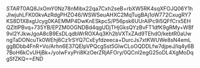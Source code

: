 $START$0AQ8JxOmY0Nz78nMibx22qa7Cxh2seB+rbXW5RK4sqXFOJQ06Y1hJlwjuhLFK00kvAzRdgPHZO46/WSWSeuAHXC2MqTugBAj1oW772CxugRY7KS8D1X8xgUcyg0KAEMMP4DwKnESkpcS/P56psk6UUrAIPc9i5QFfCrx5EHQZltlPBvq+735YB/EPZM0OGNDBd4qgUDjTHjGksQYzBvFT1dfK9gRMy+WBf9vl2YJkwJgoA8cB9EsDLqdbWrROXAq3Kh2bVXTxZAd9TEhdO/kebtR0aUwngTaDONcuTk0WEhj6Cz1rSYQ7CxEyfdzeeca+DurcJs7xtKWUWe8sN4emLggBDbb4FnR+Vo/Arhn6E37QEIpVPQcgSst5GlwCLoOQDDLfw7djpeJ/Iq4y6B7BoH6kCvUHjBk+/yoIwFxyPri8KzOerZRjAFOry/0QCnl2egG25oDL4XgMoDqgSfZKQ==$END$